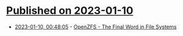 # [Published on 2023-01-10](index.md)

* [2023-01-10, 00:48:05](https://lobste.rs/s/cuihsv/openzfs_final_word_file_systems) - [OpenZFS - The Final Word in File Systems](https://jro.io/truenas/openzfs/)
